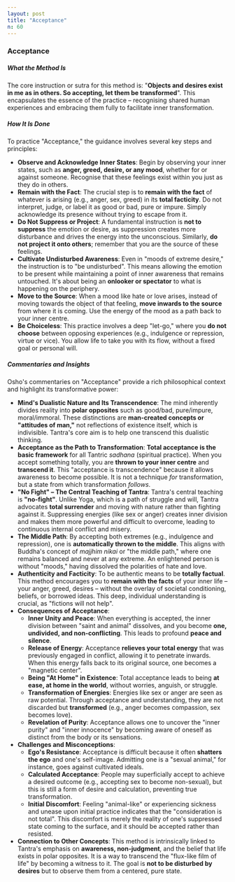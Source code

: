 ```yaml
---
layout: post
title: "Acceptance"
n: 60
---
```

### Acceptance

##### What the Method Is

The core instruction or sutra for this method is: "**Objects and desires exist in me as in others. So accepting, let them be transformed**". This encapsulates the essence of the practice – recognising shared human experiences and embracing them fully to facilitate inner transformation.

##### How It Is Done

To practice "Acceptance," the guidance involves several key steps and principles:

*   **Observe and Acknowledge Inner States**: Begin by observing your inner states, such as **anger, greed, desire, or any mood**, whether for or against someone. Recognise that these feelings exist within you just as they do in others.
*   **Remain with the Fact**: The crucial step is to **remain with the fact** of whatever is arising (e.g., anger, sex, greed) in its **total facticity**. Do not interpret, judge, or label it as good or bad, pure or impure. Simply acknowledge its presence without trying to escape from it.
*   **Do Not Suppress or Project**: A fundamental instruction is **not to suppress** the emotion or desire, as suppression creates more disturbance and drives the energy into the unconscious. Similarly, **do not project it onto others**; remember that you are the source of these feelings.
*   **Cultivate Undisturbed Awareness**: Even in "moods of extreme desire," the instruction is to "be undisturbed". This means allowing the emotion to be present while maintaining a point of inner awareness that remains untouched. It's about being an **onlooker or spectator** to what is happening on the periphery.
*   **Move to the Source**: When a mood like hate or love arises, instead of moving towards the object of that feeling, **move inwards to the source** from where it is coming. Use the energy of the mood as a path back to your inner centre.
*   **Be Choiceless**: This practice involves a deep "let-go," where you **do not choose** between opposing experiences (e.g., indulgence or repression, virtue or vice). You allow life to take you with its flow, without a fixed goal or personal will.

##### Commentaries and Insights

Osho's commentaries on "Acceptance" provide a rich philosophical context and highlight its transformative power:

*   **Mind's Dualistic Nature and Its Transcendence**: The mind inherently divides reality into **polar opposites** such as good/bad, pure/impure, moral/immoral. These distinctions are **man-created concepts or "attitudes of man,"** not reflections of existence itself, which is indivisible. Tantra's core aim is to help one transcend this dualistic thinking.
*   **Acceptance as the Path to Transformation**: **Total acceptance is the basic framework** for all Tantric *sadhana* (spiritual practice). When you accept something totally, you are **thrown to your inner centre** and **transcend it**. This "acceptance is transcendence" because it allows awareness to become possible. It is not a technique *for* transformation, but a state from which transformation *follows*.
*   **"No Fight" – The Central Teaching of Tantra**: Tantra's central teaching is **"no-fight"**. Unlike Yoga, which is a path of struggle and will, Tantra advocates **total surrender** and moving with nature rather than fighting against it. Suppressing energies (like sex or anger) creates inner division and makes them more powerful and difficult to overcome, leading to continuous internal conflict and misery.
*   **The Middle Path**: By accepting both extremes (e.g., indulgence and repression), one is **automatically thrown to the middle**. This aligns with Buddha's concept of *majjhim nikai* or "the middle path," where one remains balanced and never at any extreme. An enlightened person is without "moods," having dissolved the polarities of hate and love.
*   **Authenticity and Facticity**: To be authentic means to be **totally factual**. This method encourages you to **remain with the facts** of your inner life – your anger, greed, desires – without the overlay of societal conditioning, beliefs, or borrowed ideas. This deep, individual understanding is crucial, as "fictions will not help".
*   **Consequences of Acceptance**:
    *   **Inner Unity and Peace**: When everything is accepted, the inner division between "saint and animal" dissolves, and you become **one, undivided, and non-conflicting**. This leads to profound **peace and silence**.
    *   **Release of Energy**: Acceptance **relieves your total energy** that was previously engaged in conflict, allowing it to penetrate inwards. When this energy falls back to its original source, one becomes a "magnetic center".
    *   **Being "At Home" in Existence**: Total acceptance leads to being **at ease, at home in the world**, without worries, anguish, or struggle.
    *   **Transformation of Energies**: Energies like sex or anger are seen as raw potential. Through acceptance and understanding, they are not discarded but **transformed** (e.g., anger becomes compassion, sex becomes love).
    *   **Revelation of Purity**: Acceptance allows one to uncover the "inner purity" and "inner innocence" by becoming aware of oneself as distinct from the body or its sensations.
*   **Challenges and Misconceptions**:
    *   **Ego's Resistance**: Acceptance is difficult because it often **shatters the ego** and one's self-image. Admitting one is a "sexual animal," for instance, goes against cultivated ideals.
    *   **Calculated Acceptance**: People may superficially accept to achieve a desired outcome (e.g., accepting sex to become non-sexual), but this is still a form of desire and calculation, preventing true transformation.
    *   **Initial Discomfort**: Feeling "animal-like" or experiencing sickness and unease upon initial practice indicates that the "consideration is not total". This discomfort is merely the reality of one's suppressed state coming to the surface, and it should be accepted rather than resisted.
*   **Connection to Other Concepts**: This method is intrinsically linked to Tantra's emphasis on **awareness, non-judgment**, and the belief that life exists in polar opposites. It is a way to transcend the "flux-like film of life" by becoming a witness to it. The goal is **not to be disturbed by desires** but to observe them from a centered, pure state.